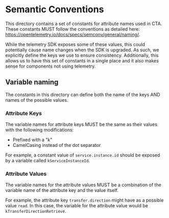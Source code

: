 # Semantic Conventions

This directory contains a set of constants for attribute names used in CTA.
These constants MUST follow the conventions as detailed here: https://opentelemetry.io/docs/specs/semconv/general/naming/.

While the telemetry SDK exposes some of these values, this could potentially cause name changes when the SDK is upgraded. As such, we explicitly define the keys we use to ensure consistency.
Additionally, this allows us to have this set of constants in a single place and it also makes sense for components not using telemetry.

## Variable naming


The constants in this directory can define both the name of the keys AND names of the possible values.

### Attribute Keys

The variable names for attribute keys MUST be the same as their values with the following modifications:

- Prefixed with a "k"
- CamelCasing instead of the dot separator

For example, a constant value of `service.instance.id` should be exposed by a variable called `kServiceInstanceId`.

### Attribute Values

The variable names for the attribute values MUST be a combination of the variable name of the attribute key and the value itself.

For example, the attribute key `transfer.direction` might have as a possible value `read`. In this case, the variable for the attribute value would be `kTransferDirectionRetrieve`.
